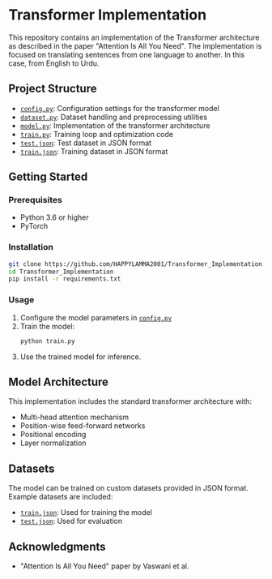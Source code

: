 # Transformer Implementation

This repository contains an implementation of the Transformer architecture as described in the paper "Attention Is All You Need". The implementation is focused on translating sentences from one language to another. In this case, from English to Urdu.

## Project Structure

- [`config.py`](config.py): Configuration settings for the transformer model
- [`dataset.py`](dataset.py): Dataset handling and preprocessing utilities
- [`model.py`](model.py): Implementation of the transformer architecture
- [`train.py`](train.py): Training loop and optimization code
- [`test.json`](test.json): Test dataset in JSON format
- [`train.json`](train.json): Training dataset in JSON format

## Getting Started

### Prerequisites

- Python 3.6 or higher
- PyTorch

### Installation

```bash
git clone https://github.com/HAPPYLAMMA2001/Transformer_Implementation.git
cd Transformer_Implementation
pip install -r requirements.txt
```

### Usage

1. Configure the model parameters in [`config.py`](config.py)
2. Train the model:
   ```bash
   python train.py
   ```
3. Use the trained model for inference.

## Model Architecture

This implementation includes the standard transformer architecture with:
- Multi-head attention mechanism
- Position-wise feed-forward networks
- Positional encoding
- Layer normalization

## Datasets

The model can be trained on custom datasets provided in JSON format. Example datasets are included:
- [`train.json`](train.json): Used for training the model
- [`test.json`](test.json): Used for evaluation


## Acknowledgments

- "Attention Is All You Need" paper by Vaswani et al.